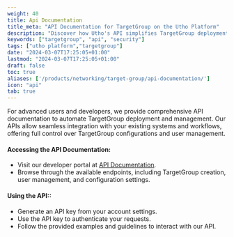 ```yaml
---
weight: 40
title: Api Documentation
title_meta: "API Documentation for TargetGroup on the Utho Platform"
description: "Discover how Utho's API simplifies TargetGroup deployment and management, allowing you to integrate seamlessly with your cloud infrastructure."
keywords: ["targetgroup", "api", "security"]
tags: ["utho platform","targetgroup"]
date: "2024-03-07T17:25:05+01:00"
lastmod: "2024-03-07T17:25:05+01:00"
draft: false
toc: true
aliases: ['/products/networking/target-group/api-documentation/']
icon: "api"
tab: true
---
```

For advanced users and developers, we provide comprehensive API documentation to automate TargetGroup deployment and management. Our APIs allow seamless integration with your existing systems and workflows, offering full control over TargetGroup configurations and user management.

#### Accessing the API Documentation:

* Visit our developer portal at [API Documentation](https://utho.com/api-docs/?utm_source=docs#api-targetgroup).
* Browse through the available endpoints, including TargetGroup creation, user management, and configuration settings.

#### Using the API::

* Generate an API key from your account settings.
* Use the API key to authenticate your requests.
* Follow the provided examples and guidelines to interact with our API.
